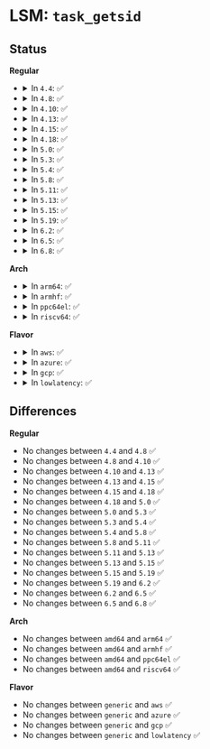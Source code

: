 # LSM: <code>task_getsid</code>

## Status
<b>Regular</b>
<ul>
<li>
<details>
<summary>In <code>4.4</code>: ✅</summary>

```c
int security_task_getsid(struct task_struct *p);
```
</details>
</li>
<li>
<details>
<summary>In <code>4.8</code>: ✅</summary>

```c
int security_task_getsid(struct task_struct *p);
```
</details>
</li>
<li>
<details>
<summary>In <code>4.10</code>: ✅</summary>

```c
int security_task_getsid(struct task_struct *p);
```
</details>
</li>
<li>
<details>
<summary>In <code>4.13</code>: ✅</summary>

```c
int security_task_getsid(struct task_struct *p);
```
</details>
</li>
<li>
<details>
<summary>In <code>4.15</code>: ✅</summary>

```c
int security_task_getsid(struct task_struct *p);
```
</details>
</li>
<li>
<details>
<summary>In <code>4.18</code>: ✅</summary>

```c
int security_task_getsid(struct task_struct *p);
```
</details>
</li>
<li>
<details>
<summary>In <code>5.0</code>: ✅</summary>

```c
int security_task_getsid(struct task_struct *p);
```
</details>
</li>
<li>
<details>
<summary>In <code>5.3</code>: ✅</summary>

```c
int security_task_getsid(struct task_struct *p);
```
</details>
</li>
<li>
<details>
<summary>In <code>5.4</code>: ✅</summary>

```c
int security_task_getsid(struct task_struct *p);
```
</details>
</li>
<li>
<details>
<summary>In <code>5.8</code>: ✅</summary>

```c
int security_task_getsid(struct task_struct *p);
```
</details>
</li>
<li>
<details>
<summary>In <code>5.11</code>: ✅</summary>

```c
int security_task_getsid(struct task_struct *p);
```
</details>
</li>
<li>
<details>
<summary>In <code>5.13</code>: ✅</summary>

```c
int security_task_getsid(struct task_struct *p);
```
</details>
</li>
<li>
<details>
<summary>In <code>5.15</code>: ✅</summary>

```c
int security_task_getsid(struct task_struct *p);
```
</details>
</li>
<li>
<details>
<summary>In <code>5.19</code>: ✅</summary>

```c
int security_task_getsid(struct task_struct *p);
```
</details>
</li>
<li>
<details>
<summary>In <code>6.2</code>: ✅</summary>

```c
int security_task_getsid(struct task_struct *p);
```
</details>
</li>
<li>
<details>
<summary>In <code>6.5</code>: ✅</summary>

```c
int security_task_getsid(struct task_struct *p);
```
</details>
</li>
<li>
<details>
<summary>In <code>6.8</code>: ✅</summary>

```c
int security_task_getsid(struct task_struct *p);
```
</details>
</li>
</ul>
<b>Arch</b>
<ul>
<li>
<details>
<summary>In <code>arm64</code>: ✅</summary>

```c
int security_task_getsid(struct task_struct *p);
```
</details>
</li>
<li>
<details>
<summary>In <code>armhf</code>: ✅</summary>

```c
int security_task_getsid(struct task_struct *p);
```
</details>
</li>
<li>
<details>
<summary>In <code>ppc64el</code>: ✅</summary>

```c
int security_task_getsid(struct task_struct *p);
```
</details>
</li>
<li>
<details>
<summary>In <code>riscv64</code>: ✅</summary>

```c
int security_task_getsid(struct task_struct *p);
```
</details>
</li>
</ul>
<b>Flavor</b>
<ul>
<li>
<details>
<summary>In <code>aws</code>: ✅</summary>

```c
int security_task_getsid(struct task_struct *p);
```
</details>
</li>
<li>
<details>
<summary>In <code>azure</code>: ✅</summary>

```c
int security_task_getsid(struct task_struct *p);
```
</details>
</li>
<li>
<details>
<summary>In <code>gcp</code>: ✅</summary>

```c
int security_task_getsid(struct task_struct *p);
```
</details>
</li>
<li>
<details>
<summary>In <code>lowlatency</code>: ✅</summary>

```c
int security_task_getsid(struct task_struct *p);
```
</details>
</li>
</ul>

## Differences
<b>Regular</b>
<ul>
<li>
No changes between <code>4.4</code> and <code>4.8</code> ✅
</li>
<li>
No changes between <code>4.8</code> and <code>4.10</code> ✅
</li>
<li>
No changes between <code>4.10</code> and <code>4.13</code> ✅
</li>
<li>
No changes between <code>4.13</code> and <code>4.15</code> ✅
</li>
<li>
No changes between <code>4.15</code> and <code>4.18</code> ✅
</li>
<li>
No changes between <code>4.18</code> and <code>5.0</code> ✅
</li>
<li>
No changes between <code>5.0</code> and <code>5.3</code> ✅
</li>
<li>
No changes between <code>5.3</code> and <code>5.4</code> ✅
</li>
<li>
No changes between <code>5.4</code> and <code>5.8</code> ✅
</li>
<li>
No changes between <code>5.8</code> and <code>5.11</code> ✅
</li>
<li>
No changes between <code>5.11</code> and <code>5.13</code> ✅
</li>
<li>
No changes between <code>5.13</code> and <code>5.15</code> ✅
</li>
<li>
No changes between <code>5.15</code> and <code>5.19</code> ✅
</li>
<li>
No changes between <code>5.19</code> and <code>6.2</code> ✅
</li>
<li>
No changes between <code>6.2</code> and <code>6.5</code> ✅
</li>
<li>
No changes between <code>6.5</code> and <code>6.8</code> ✅
</li>
</ul>
<b>Arch</b>
<ul>
<li>
No changes between <code>amd64</code> and <code>arm64</code> ✅
</li>
<li>
No changes between <code>amd64</code> and <code>armhf</code> ✅
</li>
<li>
No changes between <code>amd64</code> and <code>ppc64el</code> ✅
</li>
<li>
No changes between <code>amd64</code> and <code>riscv64</code> ✅
</li>
</ul>
<b>Flavor</b>
<ul>
<li>
No changes between <code>generic</code> and <code>aws</code> ✅
</li>
<li>
No changes between <code>generic</code> and <code>azure</code> ✅
</li>
<li>
No changes between <code>generic</code> and <code>gcp</code> ✅
</li>
<li>
No changes between <code>generic</code> and <code>lowlatency</code> ✅
</li>
</ul>
